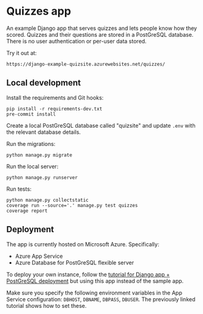 # Quizzes app

An example Django app that serves quizzes and lets people know how they scored.
Quizzes and their questions are stored in a PostGreSQL database.
There is no user authentication or per-user data stored.

Try it out at:

```
https://django-example-quizsite.azurewebsites.net/quizzes/
```

## Local development

Install the requirements and Git hooks:

```
pip install -r requirements-dev.txt
pre-commit install
```

Create a local PostGreSQL database called "quizsite"
and update `.env` with the relevant database details.

Run the migrations:

```
python manage.py migrate
```

Run the local server:

```
python manage.py runserver
```

Run tests:

```
python manage.py collectstatic
coverage run --source='.' manage.py test quizzes
coverage report
```

## Deployment

The app is currently hosted on Microsoft Azure. Specifically:

* Azure App Service
* Azure Database for PostGreSQL flexible server

To deploy your own instance, follow the [tutorial for Django app + PostGreSQL deployment](https://docs.microsoft.com/en-us/azure/app-service/tutorial-python-postgresql-app?tabs=django%2Cwindows%2Cvscode-aztools%2Cterminal-bash%2Cazure-portal-access%2Cvscode-aztools-deploy%2Cdeploy-instructions-azportal%2Cdeploy-instructions--zip-azcli%2Cdeploy-instructions-curl-bash) but using this app instead of the sample app.

Make sure you specify the following environment variables in the App Service configuration: `DBHOST`, `DBNAME`, `DBPASS`, `DBUSER`. The previously linked tutorial shows how to set these.
